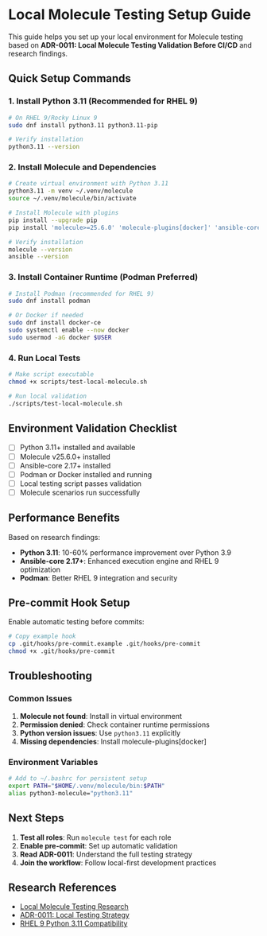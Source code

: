 # Local Molecule Testing Setup Guide

This guide helps you set up your local environment for Molecule testing based on **ADR-0011: Local Molecule Testing Validation Before CI/CD** and research findings.

## Quick Setup Commands

### 1. Install Python 3.11 (Recommended for RHEL 9)
```bash
# On RHEL 9/Rocky Linux 9
sudo dnf install python3.11 python3.11-pip

# Verify installation
python3.11 --version
```

### 2. Install Molecule and Dependencies
```bash
# Create virtual environment with Python 3.11
python3.11 -m venv ~/.venv/molecule
source ~/.venv/molecule/bin/activate

# Install Molecule with plugins
pip install --upgrade pip
pip install 'molecule>=25.6.0' 'molecule-plugins[docker]' 'ansible-core>=2.17'

# Verify installation
molecule --version
ansible --version
```

### 3. Install Container Runtime (Podman Preferred)
```bash
# Install Podman (recommended for RHEL 9)
sudo dnf install podman

# Or Docker if needed
sudo dnf install docker-ce
sudo systemctl enable --now docker
sudo usermod -aG docker $USER
```

### 4. Run Local Tests
```bash
# Make script executable
chmod +x scripts/test-local-molecule.sh

# Run local validation
./scripts/test-local-molecule.sh
```

## Environment Validation Checklist

- [ ] Python 3.11+ installed and available
- [ ] Molecule v25.6.0+ installed  
- [ ] Ansible-core 2.17+ installed
- [ ] Podman or Docker installed and running
- [ ] Local testing script passes validation
- [ ] Molecule scenarios run successfully

## Performance Benefits

Based on research findings:
- **Python 3.11**: 10-60% performance improvement over Python 3.9
- **Ansible-core 2.17+**: Enhanced execution engine and RHEL 9 optimization
- **Podman**: Better RHEL 9 integration and security

## Pre-commit Hook Setup

Enable automatic testing before commits:

```bash
# Copy example hook
cp .git/hooks/pre-commit.example .git/hooks/pre-commit
chmod +x .git/hooks/pre-commit
```

## Troubleshooting

### Common Issues

1. **Molecule not found**: Install in virtual environment
2. **Permission denied**: Check container runtime permissions
3. **Python version issues**: Use `python3.11` explicitly
4. **Missing dependencies**: Install molecule-plugins[docker]

### Environment Variables

```bash
# Add to ~/.bashrc for persistent setup
export PATH="$HOME/.venv/molecule/bin:$PATH"
alias python3-molecule="python3.11"
```

## Next Steps

1. **Test all roles**: Run `molecule test` for each role
2. **Enable pre-commit**: Set up automatic validation
3. **Read ADR-0011**: Understand the full testing strategy
4. **Join the workflow**: Follow local-first development practices

## Research References

- [Local Molecule Testing Research](docs/research/local-molecule-testing-validation-2025-01-12.md)
- [ADR-0011: Local Testing Strategy](docs/adrs/adr-0011-local-molecule-testing-validation-before-cicd.md)
- [RHEL 9 Python 3.11 Compatibility](docs/research/rhel9-python311-ansible-compatibility-2025.md)
